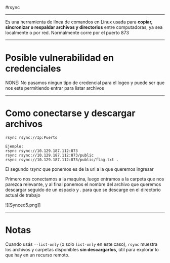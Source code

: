 #rsync 

------
Es una herramienta de línea de comandos en Linux usada para **copiar, sincronizar o respaldar archivos y directorios** entre computadoras, ya sea localmente o por red.
Normalmente corre por el puerto 873

----------
# Posible vulnerabilidad en credenciales
NONE: No pasamos ningun tipo de credencial para el logeo y puede ser que nos este permitiendo entrar para listar archivos

------
# Como conectarse y descargar archivos
```shell
rsync rsync://Ip:Puerto

Ejemplo: 
rsync rsync://10.129.187.112:873
rsync rsync://10.129.187.112:873/public
rsync rsync://10.129.187.112:873/public/flag.txt .
```

El segundo *rsync* que ponemos es de la url a la que queremos ingresar

Primero nos conectamos a la maquina, luego entramos a la carpeta que nos parezca relevante, y al final ponemos el nombre del archivo que queremos descargar seguido de un espacio y . para que se descarge en el directorio actual de trabajo


![[Synced5.png]]

-----------

# Notas

Cuando usás `--list-only` (o solo `list-only` en este caso), `rsync` muestra los archivos y carpetas disponibles **sin descargarlos**, útil para explorar lo que hay en un recurso remoto.